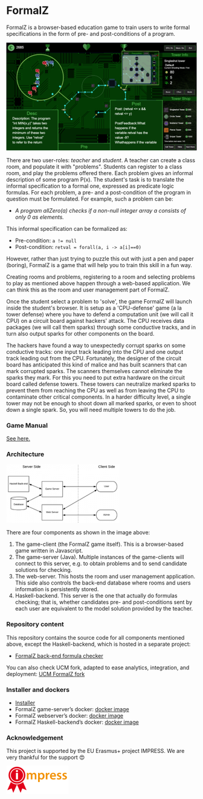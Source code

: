 # FormalZ

FormalZ is a browser-based education game to train users to write formal specifications in the form of pre- and post-conditions of a program.

![screenshot](./images/formalz_screenshot2.png)


There are two user-roles: _teacher_ and _student_. A teacher can create a class room, and populate it with "problems". Students can register to a class room, and play the problems offered there. Each problem gives an informal description of some program P(x). The student's task is to translate the informal specification to a formal one, expressed as predicate logic formulas. For each problem, a pre- and a post-condition of the program in question must be formulated. For example, such a problem can be:

   * _A program allZero(a) checks if a non-null integer array a consists of only 0 as elements._

This informal specification can be formalized as:

  * Pre-condition: `a != null`
  * Post-condition: `retval = forall(a, i -> a[i]==0)`

However, rather than just trying to puzzle this out with just a pen and paper (boring), FormalZ is a game that will help you to train this skill in a fun way.

Creating rooms and problems, registering to a room and selecting problems to play as mentioned above happen through a web-based application. We can think this as the room and user management part of FormalZ.

Once the student select a problem to 'solve', the game FormalZ will launch inside the student's browser.
It is setup as a 'CPU-defense' game (a la tower defense) where you have to defend a computation unit (we will call it CPU) on a circuit board against hackers' attack. The CPU receives data packages (we will call them sparks) through some conductive tracks, and in turn also output sparks for other components on the board.

The hackers have found a way to unexpectedly corrupt sparks on some conductive tracks: one input track leading into the CPU and one output track leading out from the CPU. Fortunately, the designer of the circuit board has anticipated this kind of malice and has built scanners that can mark corrupted sparks. The scanners themselves cannot eliminate the sparks they mark. For this you need to put extra hardware on the circuit board called defense towers. These towers can neutralize marked sparks to prevent them from reaching the CPU as well as from leaving the CPU to contaminate other critical components. In a harder difficulty level, a single tower may not be enough to shoot down all marked sparks, or even to shoot down a single spark. So, you will need multiple towers to do the job.

### Game Manual

[See here.](./formalzGameManual/manualhome.html)

### Architecture

![FormalZ Architecture](./images/FormalzArchitecture.png
)

There are four components as shown in the image above:

  1. The game-client (the FormalZ game itself). This is a browser-based game written in Javascript.
  1. The game-server (Java). Multiple instances of the game-clients will connect to this server, e.g. to obtain problems and to send candidate solutions for checking.
  1. The web-server. This hosts the room and user management application. This side also controls the back-end database where rooms and users information is persistently stored.
  1. Haskell-backend. This server is the one that actually do formulas checking; that is, whether candidates pre- and post-conditions sent by each user are equivalent to the model solution provided by the teacher.

### Repository content

This repository contains the source code for all components mentioned above, except the Haskell-backend, which is hosted in a separate project:

* [FormalZ back-end formula checker](https://github.com/FormalZ/fchecker)

You can also check UCM fork, adapted to ease analytics, integration, and deployment: [UCM FormalZ fork](https://github.com/e-ucm/formalz-game)

### Installer and dockers

* [Installer](https://github.com/e-ucm/formalz-installer)
* FormalZ game-server’s docker: [docker image](https://hub.docker.com/r/eucm/formalz-gameserver)
* FormalZ webserver’s docker: [docker image](https://hub.docker.com/r/eucm/formalz-backend)
* FormalZ Haskell-backend’s docker: [docker image](https://hub.docker.com/r/eucm/formalz-fchecker)

### Acknowledgement

This project is supported by the EU Erasmus+ project IMPRESS. We are very thankful for the support  :heart_eyes:

![impress](./images/impress_logo_164x75.png)
